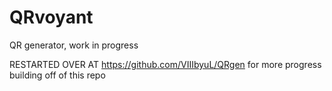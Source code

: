 # QRvoyant
QR generator, work in progress

 RESTARTED OVER AT https://github.com/VIIIbyuL/QRgen for more progress building off of this repo
